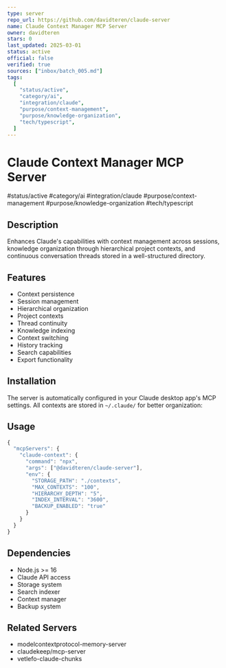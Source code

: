 ```yaml
--- 
type: server
repo_url: https://github.com/davidteren/claude-server
name: Claude Context Manager MCP Server
owner: davidteren
stars: 0
last_updated: 2025-03-01
status: active
official: false
verified: true
sources: ["inbox/batch_005.md"]
tags:
  [
    "status/active",
    "category/ai",
    "integration/claude",
    "purpose/context-management",
    "purpose/knowledge-organization",
    "tech/typescript",
  ]
---
```


# Claude Context Manager MCP Server

#status/active #category/ai #integration/claude #purpose/context-management #purpose/knowledge-organization #tech/typescript

## Description

Enhances Claude's capabilities with context management across sessions, knowledge organization through hierarchical project contexts, and continuous conversation threads stored in a well-structured directory.

## Features

- Context persistence
- Session management
- Hierarchical organization
- Project contexts
- Thread continuity
- Knowledge indexing
- Context switching
- History tracking
- Search capabilities
- Export functionality

## Installation

The server is automatically configured in your Claude desktop app's MCP settings. All contexts are stored in `~/.claude/` for better organization:

## Usage

```javascript
{
  "mcpServers": {
    "claude-context": {
      "command": "npx",
      "args": ["@davidteren/claude-server"],
      "env": {
        "STORAGE_PATH": "./contexts",
        "MAX_CONTEXTS": "100",
        "HIERARCHY_DEPTH": "5",
        "INDEX_INTERVAL": "3600",
        "BACKUP_ENABLED": "true"
      }
    }
  }
}
```

## Dependencies

- Node.js >= 16
- Claude API access
- Storage system
- Search indexer
- Context manager
- Backup system

## Related Servers

- modelcontextprotocol-memory-server
- claudekeep/mcp-server
- vetlefo-claude-chunks